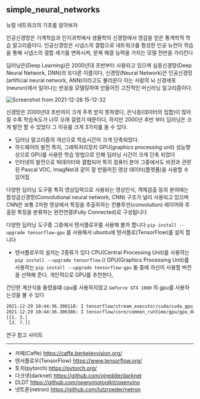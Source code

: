 ## simple_neural_networks
뉴럴 네트워크의 기초를 알아보자

인공신경망은 기계학습과 인지과학에서 생물학의 신경망에서 영감을 얻은 통계학적 학습 알고리즘이다. 인공신경망은 시냅스의 결합으로 네트워크를 형성한 인공 뉴런이 학습을 통해 시냅스의 결합 세기를 변화시켜, 문제 해결 능력을 가지는 모델 전반을 가리킨다

딥러닝은(Deep Learning)은 2000년대 초반부터 사용되고 있으며 심층신경망(Deep Neural Network, DNN)의 또다른 이름이다, 신경망(Neural Network)은 인공신경망(artificial neural network, ANN)이라고도 불리운다 이는 사람의 뇌 신경세포(neuron)에서 일아나는 반응을 모델링하여 만들어진 고전적인 머신러닝 알고리즘이다.

![Screenshot from 2021-12-28 15-12-32](https://user-images.githubusercontent.com/84003327/147534172-e8cd8298-6a5d-442b-a26a-51a9a7d59e79.png)


신경망은 2000년대 초반까지 크게 주목 받지 못하였다, 은닉층(데이터의 집합)이 많아질 수록 학습속도가 너무 오래 걸렸기 때문이다, 하지만 2000년 후반 부터 딥러닝은 크게 발전 할 수 있었다 그 이유를 크게 3가지를 들 수 있다.

- 딥러닝 알고리즘의 개선으로 학습시간이 크게 단축되었다.
- 하드웨어의 발전 특히, 그래픽처리장치 GPU(graphics processing unit) 성능향상으로 GPU를 사용한 학습 방법으로 인해 딥러닝 시간이 크게 단축 되었다
- 인터넷의 발전으로 빅데이터와 결합되어 특히 컴퓨터 분야 그중에서도 비젼과 관련된 Pascal VOC, ImagNet과 같이 잘 만들어진 영상 데이터(플렛폼)을 사용할 수 있어짐

다양한 딥러닝 도구중 특히 영상입력으로 사용되는 영상인식, 객체검출 등의 분야에는 합성곱신경망(Convolutional neural network, CNN) 구조가 널리 사용되고 있으며 CNN은 보통 2차원 영상에서 특징을 추출하하는 컨볼루션(convolution) 레이어와 추출된 특징을 분류하는 완전연결(Fully Connected)로 구성됩니다


다양한 딥러닝 도구중 그중에서 텐서플로우를 사용해 볼까 합니다 ```pip install --upgrade tensorflow-gpu``` 를 사용해서 ubuntu에 텐서플로(TensorFlow)를 설치 합니다 
- 텐서플로우의 설치는 2종류가 있다 CPU(Central Processing Unit)를 사용하는 ```pip install --upgrade tensorflow``` // GPU(Graphics Processing Unit)를 사용하는 ```pip install --upgrade tensorflow-gpu``` 둘 중에 자신이 사용할 버전을 선택해 준다. 개인적으로 GPU를 추천한다, 

간단한 계산식을 돌렸을떄 cpu를 사용하지않고 ```GeForce GTX 1080``` 의 gpu를 사용하는것을 볼 수 있다

```bash
2021-12-29 10:44:36.306118: I tensorflow/stream_executor/cuda/cuda_gpu_executor.cc:939] successful NUMA node read from SysFS had negative value (-1), but there must be at least one NUMA node, so returning NUMA node zero
2021-12-29 10:44:36.306386: I tensorflow/core/common_runtime/gpu/gpu_device.cc:1525] Created device /job:localhost/replica:0/task:0/device:GPU:0 with 6952 MB memory:  -> device: 0, name: NVIDIA GeForce GTX 1080, pci bus id: 0000:01:00.0, compute capability: 6.1
[[1. 3.]
 [3. 7.]]
```



연구 참고 사이트

---

- 카페(Caffe) https://caffe.berkeleyvision.org/
- 텐서플로우(TensorFlow) https://www.tensorflow.org/
- 토치(pytorch) https://pytorch.org/
- 다크넷(darknet) https://github.com/pjreddie/darknet
- DLDT https://github.com/openvinotoolkit/openvino
- 넷트론(netron) https://github.com/lutzroeder/netron
